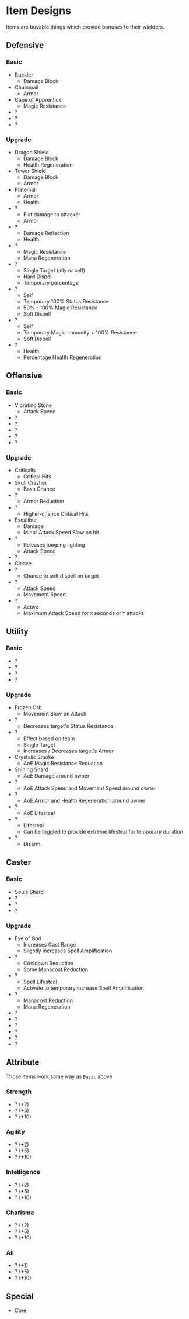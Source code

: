 # Item Designs

Items are buyable things which provide bonuses to their wielders.

## Defensive

### Basic

- Buckler
  - Damage Block
- Chainmail
  - Armor
- Cape of Apprentice
  - Magic Resistance
- ?
- ?
- ?

### Upgrade

- Dragon Shield
  - Damage Block
  - Health Regeneration
- Tower Shield
  - Damage Block
  - Armor
- Platemail
  - Armor
  - Health
- ?
  - Flat damage to attacker
  - Armor
- ?
  - Damage Reflection
  - Health
- ?
  - Magic Resistance
  - Mana Regeneration
- ?
  - Single Target (ally or self)
  - Hard Dispell
  - Temporary percentage 
- ?
  - Self
  - Temporary 100% Status Resistance
  - 50% - 100% Magic Resistance
  - Soft Dispell
- ?
  - Self
  - Temporary Magic Immunity + 100% Resistance
  - Soft Dispell
- ?
  - Health
  - Percentage Health Regeneration

## Offensive

### Basic

- Vibrating Stone
  - Attack Speed
- ?
- ?
- ?
- ?
- ?

### Upgrade

- Criticalis
  - Critical Hits
- Skull Crasher
  - Bash Chance
- ?
  - Armor Reduction
- ?
  - Higher-chance Critical Hits
- Excalibur
  - Damage
  - Minor Attack Speed Slow on hit
- ?
  - Releases jumping lighting
  - Attack Speed
- ?
 - Cleave
- ?
  - Chance to soft dispell on target 
- ?
  - Attack Speed
  - Movement Speed
- ?
  - Active
  - Maximum Attack Speed for `X` seconds or `Y` attacks

## Utility

### Basic

- ?
- ?
- ?
- ?

### Upgrade

- Frozen Orb
  - Movement Slow on Attack
- ?
  - Decreases target's Status Resistance
- ?
  - Effect based on team
  - Single Target
  - Increases / Decreases target's Armor
- Crystalic Smoke
  - AoE Magic Resistance Reduction
- Shining Shard
  - AoE Damage around owner
- ?
  - AoE Attack Speed and Movement Speed around owner
- ?
  - AoE Armor and Health Regeneration around owner
- ?
  - AoE Lifesteal
- ?
  - Lifesteal
  - Can be toggled to provide extreme lifesteal for temporary duration
- ?
  - Disarm

## Caster

### Basic

- Souls Shard
- ?
- ?
- ?

### Upgrade

- Eye of God
  - Increases Cast Range
  - Slightly increases Spell Amplification
- ?
  - Cooldown Reduction
  - Some Manacost Reduction
- ?
  - Spell Lifesteal
  - Activate to temporary increase Spell Amplification
- ?
  - Manacost Reduction
  - Mana Regeneration
- ?
- ?
- ?
- ?
- ?
- ?

## Attribute

Those items work same way as `Basic` above

### Strength

- ? (+2)
- ? (+5)
- ? (+10)

### Agility

- ? (+2)
- ? (+5)
- ? (+10)

### Intelligence

- ? (+2)
- ? (+5)
- ? (+10)

### Charisma

- ? (+2)
- ? (+5)
- ? (+10)

### All

- ? (+1)
- ? (+5)
- ? (+10)

## Special

- [Core](Core.md)
